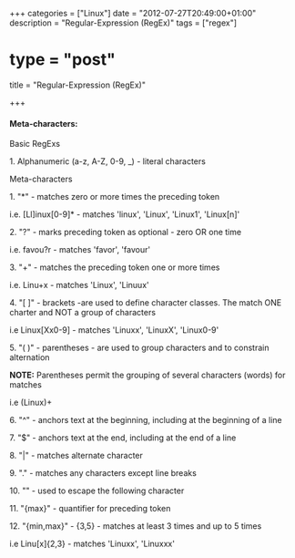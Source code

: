 +++
categories = ["Linux"]
date = "2012-07-27T20:49:00+01:00"
description = "Regular-Expression (RegEx)"
tags = ["regex"]
# type = "post"
title = "Regular-Expression (RegEx)"

+++

#### Meta-characters:

Basic RegExs

1\. Alphanumeric (a-z, A-Z, 0-9, _) - literal characters

Meta-characters

1\. "*" - matches zero or more times the preceding token

i.e. [Ll]inux[0-9]* - matches 'linux', 'Linux', 'Linux1', 'Linux[n]'

2\. "?" - marks preceding token as optional - zero OR one time

i.e. favou?r - matches 'favor', 'favour'

3\. "+" - matches the preceding token one or more times

i.e. Linu+x - matches 'Linux', 'Linuux'

4\. "[ ]" - brackets -are used to define character classes. The match ONE charter and NOT a group of characters

i.e Linux[Xx0-9] - matches 'Linuxx', 'LinuxX', 'Linux0-9'

5\. "( )" - parentheses - are used to group characters and to constrain alternation

**NOTE:** Parentheses permit the grouping of several characters (words) for matches

i.e (Linux)+

6\. "^" - anchors text at the beginning, including at the beginning of a line

7\.  "$" - anchors text at the end, including at the end of a line

8\. "|" - matches alternate character

9\. "." - matches any characters except line breaks

10\. "\" - used to escape the following character

11\. "{max}" - quantifier for preceding token

12\. "{min,max}" - {3,5} - matches at least 3 times and up to 5 times

i.e Linu[x]{2,3} - matches 'Linuxx', 'Linuxxx'
